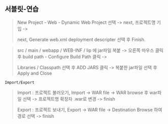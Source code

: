 ## 서블릿-연습

> New Project - Web - Dynamic Web Project 선택 -> next, 프로젝트명 기입 -> 
>
> next, Generate web.xml deployment descripter  선택 후 Finish.

> src / main / webapp / WEB-INF / lip 에 jar파일 복붙 -> 오른쪽 마우스 클릭 후 build path - Configure Build Path 클릭 ->
>
> Libraries / Classpath 선택 후 ADD JARS 클릭 -> 복붙한 jar파일 선택 후 Apply and Close



`Import/Export`

>Import : 프로젝트 불러오기, Import -> WAR file -> WAR browse 후 war파일 선택 -> 프로젝트명 확장자 .war로 변경 -> finish
>
>Export : 프로젝트 보내기, Export -> WAR file -> Destination Browse 하여 경로 선택 -> finish


